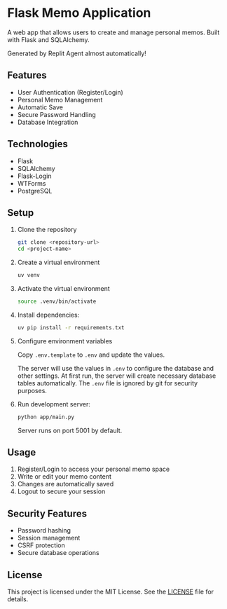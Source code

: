 # Flask Memo Application

A web app that allows users to create and manage personal memos. Built with Flask and SQLAlchemy.

Generated by Replit Agent almost automatically!

## Features

- User Authentication (Register/Login)
- Personal Memo Management
- Automatic Save
- Secure Password Handling
- Database Integration

## Technologies

- Flask
- SQLAlchemy
- Flask-Login
- WTForms
- PostgreSQL

## Setup

1. Clone the repository
   ```bash
   git clone <repository-url>
   cd <project-name>
   ```

2. Create a virtual environment
   ```bash
   uv venv
   ```

3. Activate the virtual environment
   ```bash
   source .venv/bin/activate
   ```

4. Install dependencies:
   ```bash
   uv pip install -r requirements.txt
   ```

5. Configure environment variables

   Copy `.env.template` to `.env` and update the values.

   The server will use the values in `.env` to configure the database and other settings.
   At first run, the server will create necessary database tables automatically.
   The `.env` file is ignored by git for security purposes.

6. Run development server:
   ```bash
   python app/main.py
   ```
   Server runs on port 5001 by default.
   
## Usage

1. Register/Login to access your personal memo space
2. Write or edit your memo content
3. Changes are automatically saved
4. Logout to secure your session

## Security Features

- Password hashing
- Session management
- CSRF protection
- Secure database operations

## License

This project is licensed under the MIT License. See the [LICENSE](LICENSE) file for details.
